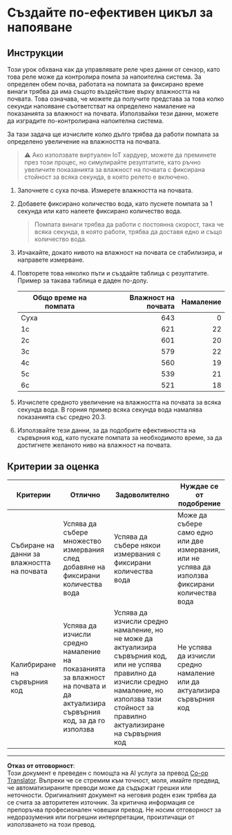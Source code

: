 <!--
CO_OP_TRANSLATOR_METADATA:
{
  "original_hash": "ed0fbd6aed084bfba7d5e2f206968c50",
  "translation_date": "2025-08-28T11:44:59+00:00",
  "source_file": "2-farm/lessons/3-automated-plant-watering/assignment.md",
  "language_code": "bg"
}
-->
# Създайте по-ефективен цикъл за напояване

## Инструкции

Този урок обхвана как да управлявате реле чрез данни от сензор, като това реле може да контролира помпа за напоителна система. За определен обем почва, работата на помпата за фиксирано време винаги трябва да има същото въздействие върху влажността на почвата. Това означава, че можете да получите представа за това колко секунди напояване съответстват на определено намаление на показанията за влажност на почвата. Използвайки тези данни, можете да изградите по-контролирана напоителна система.

За тази задача ще изчислите колко дълго трябва да работи помпата за определено увеличение на влажността на почвата.

> ⚠️ Ако използвате виртуален IoT хардуер, можете да преминете през този процес, но симулирайте резултатите, като ръчно увеличите показанията за влажност на почвата с фиксирана стойност за всяка секунда, в която релето е включено.

1. Започнете с суха почва. Измерете влажността на почвата.

1. Добавете фиксирано количество вода, като пуснете помпата за 1 секунда или като налеете фиксирано количество вода.

    > Помпата винаги трябва да работи с постоянна скорост, така че всяка секунда, в която работи, трябва да доставя едно и също количество вода.

1. Изчакайте, докато нивото на влажност на почвата се стабилизира, и направете измерване.

1. Повторете това няколко пъти и създайте таблица с резултатите. Пример за такава таблица е даден по-долу.

    | Общо време на помпата | Влажност на почвата | Намаление |
    | --- | --: | -: |
    | Суха | 643 |  0 |
    | 1с  | 621 | 22 |
    | 2с  | 601 | 20 |
    | 3с  | 579 | 22 |
    | 4с  | 560 | 19 |
    | 5с  | 539 | 21 |
    | 6с  | 521 | 18 |

1. Изчислете средното увеличение на влажността на почвата за всяка секунда вода. В горния пример всяка секунда вода намалява показанията със средно 20.3.

1. Използвайте тези данни, за да подобрите ефективността на сървърния код, като пускате помпата за необходимото време, за да достигнете желаното ниво на влажност на почвата.

## Критерии за оценка

| Критерии | Отлично | Задоволително | Нуждае се от подобрение |
| -------- | --------- | -------- | ----------------- |
| Събиране на данни за влажността на почвата | Успява да събере множество измервания след добавяне на фиксирани количества вода | Успява да събере някои измервания с фиксирани количества вода | Може да събере само едно или две измервания, или не успява да използва фиксирани количества вода |
| Калибриране на сървърния код | Успява да изчисли средно намаление на показанията за влажност на почвата и да актуализира сървърния код, за да го използва | Успява да изчисли средно намаление, но не може да актуализира сървърния код, или не успява правилно да изчисли средно намаление, но използва тази стойност за правилно актуализиране на сървърния код | Не успява да изчисли средно намаление или да актуализира сървърния код |

---

**Отказ от отговорност**:  
Този документ е преведен с помощта на AI услуга за превод [Co-op Translator](https://github.com/Azure/co-op-translator). Въпреки че се стремим към точност, моля, имайте предвид, че автоматизираните преводи може да съдържат грешки или неточности. Оригиналният документ на неговия роден език трябва да се счита за авторитетен източник. За критична информация се препоръчва професионален човешки превод. Не носим отговорност за недоразумения или погрешни интерпретации, произтичащи от използването на този превод.